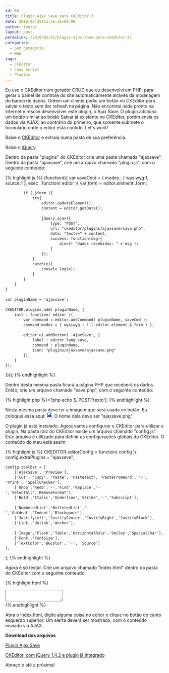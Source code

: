 ```yaml
---
id: 66
title: Plugin Ajax Save para CKEditor 3
date: 2010-02-25T13:56:31+00:00
author: fonini
layout: post
permalink: /2010/02/25/plugin-ajax-save-para-ckeditor-3/
categories:
  - Sem categoria
  - Web
tags:
  - CKEditor
  - Java Script
  - Plugins
---
```

Eu uso o CKEditor num gerador CRUD que eu desenvolvi em PHP, para gerar o painel de controle do site automaticamente através da modelagem do banco de dados. Ontem um cliente pediu um botão no CKEditor para salvar o texto sem dar refresh na página. Não encontrei nada pronto na Internet e resolvi desenvolver este plugin, o Ajax Save. O plugin adiciona um botão similar ao botão Salvar já existente no CKEditor, porém envia os dados via AJAX, ao contrário do primeiro, que somente submete o formulário onde o editor está contido. Let's work!

Baixe o <a href="http://ckeditor.com/download" rel="externo">CKEditor</a> e extraia numa pasta de sua preferência.
  
Baixe o <a href="http://jquery.com" rel="externo">jQuery</a>.

Dentro da pasta "plugins" do CKEditor crie uma pasta chamada "ajaxsave". Dentro da pasta "ajaxsave", crie um arquivo chamado "plugin.js", com o seguinte conteúdo: 

{% highlight js %}
(function(){
	var saveCmd = {
		modes : { wysiwyg:1, source:1 },
		exec : function( editor ){
			var $form = editor.element.$.form;

			if ( $form ){
				try{
					editor.updateElement();
					content = editor.getData();

					jQuery.ajax({
						type: "POST",
						url: "ckeditor/plugins/ajaxsave/save.php",
						data: "texto=" + content,
						success: function(msg){
							alert( "Dados recebidos: " + msg );
						}
					});
				}
				catch(e){
					console.log(e);
				}
			}
		}
	}

	var pluginName = 'ajaxsave';

	CKEDITOR.plugins.add( pluginName, {
		init : function( editor ){
			var command = editor.addCommand( pluginName, saveCmd );
			command.modes = { wysiwyg : !!( editor.element.$.form ) };

			editor.ui.addButton( 'AjaxSave', {
				label : editor.lang.save,
				command : pluginName,
				icon: "plugins/ajaxsave/ajaxsave.png"
			});
		}
	});
})();
{% endhighlight %}

Dentro desta mesma pasta ficará a página PHP que receberá os dados. Então, crie um arquivo chamado "save.php", com o seguinte conteúdo: 

{% highlight php %}<?php
echo $_POST['texto'];
{% endhighlight %}

Nesta mesma pasta deve ter a imagem que será usada no botão. Eu coloquei essa aqui: ![](/images/ajaxsave.png). O nome dela deve ser "ajaxsave.png".

O plugin já está instalado. Agora vamos configurar o CKEditor para utilizar o plugin. Na pasta raíz do CKEditor existe um arquivo chamado "config.js". Este arquivo é utilizado para definir as configurações globais do CKEditor. O conteúdo do meu está assim:

{% highlight js %}
CKEDITOR.editorConfig = function( config ){
	config.extraPlugins = "ajaxsave";

	config.toolbar = [
		['AjaxSave', 'Preview'],
		['Cut', 'Copy', 'Paste', 'PasteText', 'PasteFromWord', '-', 'Print', 'SpellChecker'],
		['Undo','Redo','-','Find','Replace','-','SelectAll','RemoveFormat'],
		['Bold','Italic','Underline','Strike','-','Subscript'],

		['NumberedList','BulletedList','-','Outdent','Indent','Blockquote'],
		['JustifyLeft','JustifyCenter','JustifyRight','JustifyBlock'],
		['Link','Unlink','Anchor'],

		['Image','Flash','Table','HorizontalRule','Smiley','SpecialChar'],
		['Font','FontSize'],
		['TextColor','BGColor', '-', 'Source']
	];
};
{% endhighlight %}

Agora é só testar. Crie um arquivo chamado "index.html" dentro da pasta do CKEditor com o seguinte conteúdo: 

{% highlight html %}
<body>
<head>
	<script type="text/javascript" src="ckeditor/ckeditor.js"></script>
	<script type="text/javascript" src="jquery-1.4.2.min.js"></script>
</head>
<body>
	<form method="post">  
		<textarea name="editor"></textarea>
		<script type="text/javascript">
			CKEDITOR.replace('editor');
		</script>
	</form>
</body>
</html>
{% endhighlight %}

Abra o index.html, digite alguma coisa no editor e clique no botão do canto esquerdo superior. Um alerta deverá ser mostrado, com o conteúdo enviado via AJAX.

**Download dos arquivos**

[Plugin Ajax Save](https://www.dropbox.com/s/i98z3yr77o8u6j1/AjaxSave.plugin.zip?dl=0)

[CKEditor, com jQuery 1.4.2 e plugin já integrado](https://www.dropbox.com/s/k38wrwn0mihnipn/ckeditor.zip?dl=0)

Abraço e até a próxima!